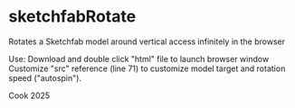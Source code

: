 # sketchfabRotate
Rotates a Sketchfab model around vertical access infinitely in the browser

Use:
  Download and double click "html" file to launch browser window
  Customize "src" reference (line 71) to customize model target and rotation speed ("autospin").

  Cook 2025
